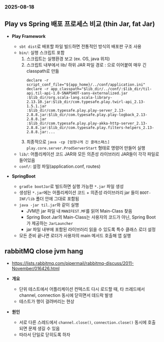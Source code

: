 ### 2025-08-18

## Play vs Spring 배포 프로세스 비교 (thin Jar, fat Jar)
- **Play Framework**
  - `sbt dist`로 배포할 파일 빌드하면 전통적인 방식의 배포판 구조 사용
  - `bin/`: 실행 스크립트 포함
    1. 스크립트는 실행환경 보고 (ex. OS, java 위치)
    2. 스크립트 내부에서 lib/ 하위 JAR 파일 경로 : 으로 이어붙여 매우 긴 classpath로 만듦
        ```
        declare -r script_conf_file="${app_home}/../conf/application.ini"
        declare -r app_classpath="$lib_dir/../conf/:$lib_dir/til-api.til-api-1.0-SNAPSHOT-sans-externalized.jar
        :$lib_dir/org.scala-lang.scala-library-2.13.10.jar:$lib_dir/com.typesafe.play.twirl-api_2.13-1.5.1.jar
        :$lib_dir/com.typesafe.play.play-server_2.13-2.8.8.jar:$lib_dir/com.typesafe.play.play-logback_2.13-2.8.8.jar
        :$lib_dir/com.typesafe.play.play-akka-http-server_2.13-2.8.8.jar:$lib_dir/com.typesafe.play.filters-helpers_2.13-2.8.8.jar:...
        ```
    3. 최종적으로 `java -cp [엄청나게 긴 클래스패스] play.core.server.ProdServerStart` 형태로 명령어 만들어 실행
  - `lib/`: 어플리케이션 코드 JAR와 모든 의존성 라이브러리 JAR들이 각각 파일로 들어있음
  - `conf/`: 설정 파일(application.conf, routes)

- **SpringBoot**
  - `gradle bootJar`로 빌드하면 실행 가능한 `*.jar` 파일 생성
  - 생성된 `*.jar`에는 어플리케이션 코드 + 의존성 라이브러리 jar 들이 `BOOT-INF/lib` 폴더 안에 그대로 포함됨
  - `java -jar til.jar`와 같이 실행
    - JVM은 jar 파일 내 `MANIFEST.MF`를 읽어 Main-Class 찾음
    - Spring Boot Jar의 Main-Class는 사용자의 코드가 아닌, Spring Boot가 제공하는 `JarLauncher`
    - jar 파일 내부에 포함된 라이브러리 읽을 수 있도록 특수 클래스 로더 설정
  - 모든 준비 끝나면 로더가 사용자의 main 메서드 호출해 앱 실행

## rabbitMQ close jvm hang
- https://lists.rabbitmq.com/pipermail/rabbitmq-discuss/2011-November/016426.html
- **개요**
  - 단위 테스트에서 어플리케이션 컨텍스트 다시 로드할 때, 타 쓰레드에서 channel, connection 동시에 닫히면서 데드락 발생
  - 테스트가 행이 걸려버리는 현상

- **원인**
  - 서로 다른 스레드에서 `channel.close()`, `connection.close()` 동시에 호출되면 문제 생길 수 있음
  - 따라서 단일로 닫히도록 하자
